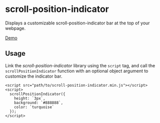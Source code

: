 # scroll-position-indicator

Displays a customizable scroll-position-indicator bar at the top of your webpage.

[Demo](https://tenzinggaychey.com/scroll-position-indicator/)

## Usage

Link the _scroll-position-indicator_ library using the `script` tag, and call the `scrollPositionIndicator` function with an optional object argument to customize the indicator bar.

```
<script src="path/to/scroll-position-indicator.min.js"></script>
<script>
  scrollPositionIndicator({
    height: `3px`,
    background: `#888888`,
    color: `turquoise`
  });
</script>
```
